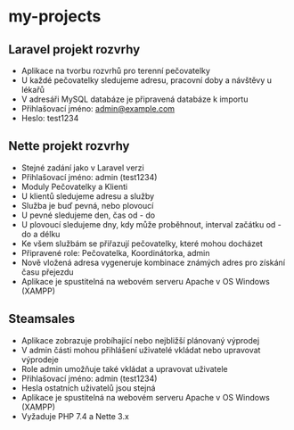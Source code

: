 # my-projects

## Laravel projekt rozvrhy
- Aplikace na tvorbu rozvrhů pro terenní pečovatelky
- U každé pečovatelky sledujeme adresu, pracovní doby a návštěvy u lékařů
- V adresáři MySQL databáze je připravená databáze k importu
- Přihlašovací jméno: admin@example.com
- Heslo: test1234

## Nette projekt rozvrhy
- Stejné zadání jako v Laravel verzi
- Přihlašovací jméno: admin (test1234)
- Moduly Pečovatelky a Klienti
- U klientů sledujeme adresu a služby
- Služba je buď pevná, nebo plovoucí
- U pevné sledujeme den, čas od - do
- U plovoucí sledujeme dny, kdy může proběhnout, interval začátku od - do a délku
- Ke všem službám se přiřazují pečovatelky, které mohou docházet
- Připravené role: Pečovatelka, Koordinátorka, admin
- Nově vložená adresa vygeneruje kombinace známých adres pro získání času přejezdu
- Aplikace je spustitelná na webovém serveru Apache v OS Windows (XAMPP)

## Steamsales
- Aplikace zobrazuje probíhající nebo nejbližší plánovaný výprodej
- V admin části mohou přihlášení uživatelé vkládat nebo upravovat výprodeje
- Role admin umožňuje také vkládat a upravovat uživatele
- Přihlašovací jméno: admin (test1234)
- Hesla ostatních uživatelů jsou stejná
- Aplikace je spustitelná na webovém serveru Apache v OS Windows (XAMPP)
- Vyžaduje PHP 7.4 a Nette 3.x